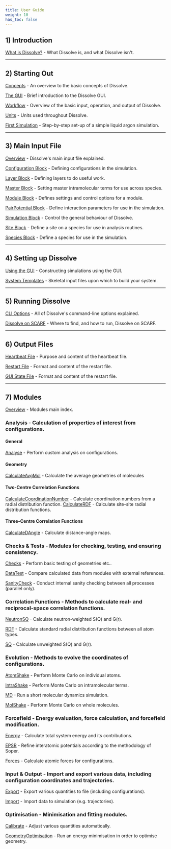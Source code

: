 ```yaml
---
title: User Guide
weight: 10
has_toc: false
---
```


## 1) Introduction

[What is Dissolve?](docs/userguide/overview) - What Dissolve is, and what Dissolve isn't.

* * *

## 2) Starting Out

[Concepts](docs/userguide/startingout/concepts) - An overview to the basic concepts of Dissolve.

[The GUI](docs/userguide/startingout/gui) - Brief introduction to the Dissolve GUI.

[Workflow](docs/userguide/startingout/workflow) - Overview of the basic input, operation, and output of Dissolve.

[Units](docs/userguide/startingout/units) - Units used throughout Dissolve.

[First Simulation](../examples/argon/) - Step-by-step set-up of a simple liquid argon simulation.

* * *

## 3) Main Input File

[Overview](docs/userguide/inputfile/index) - Dissolve's main input file explained.

[Configuration Block](docs/userguide/inputfile/configuration) - Defining configurations in the simulation.

[Layer Block](docs/userguide/inputfile/layer) - Defining layers to do useful work.

[Master Block](docs/userguide/inputfile/master) - Setting master intramolecular terms for use across species.

[Module Block](docs/userguide/inputfile/module) - Defines settings and control options for a module.

[PairPotential Block](docs/userguide/inputfile/pairpotential) - Define interaction parameters for use in the simulation.

[Simulation Block](docs/userguide/inputfile/simulation) - Control the general behaviour of Dissolve.

[Site Block](docs/userguide/inputfile/site) - Define a site on a species for use in analysis routines.

[Species Block](docs/userguide/inputfile/species) - Define a species for use in the simulation.

* * *

## 4) Setting up Dissolve

[Using the GUI](docs/userguide/setup/scratch) - Constructing simulations using the GUI.

[System Templates](docs/userguide/setup/templates) - Skeletal input files upon which to build your system.

* * *

## 5) Running Dissolve

[CLI Options](docs/userguide/run/cli) - All of Dissolve's command-line options explained.

[Dissolve on SCARF](docs/userguide/run/scarf) - Where to find, and how to run, Dissolve on SCARF.

* * *

## 6) Output Files

[Heartbeat File](docs/userguide/outputfiles/heartbeat) - Purpose and content of the heartbeat file.

[Restart File](docs/userguide/outputfiles/restart) - Format and content of the restart file.

[GUI State File](docs/userguide/outputfiles/state) - Format and content of the restart file.

* * *

## 7) Modules

[Overview](docs/userguide/modules/) - Modules main index.

### Analysis - Calculation of properties of interest from configurations.

#### General
[Analyse](docs/userguide/modules/analyse/) - Perform custom analysis on configurations.

#### Geometry
[CalculateAvgMol](docs/userguide/modules/calculateavgmol/) - Calculate the average geometries of molecules

#### Two-Centre Correlation Functions
[CalculateCoordinationNumber](docs/userguide/modules/calculatecn/) - Calculate coordination numbers from a radial distribution function.
[CalculateRDF](docs/userguide/modules/calculaterdf/) - Calculate site-site radial distribution functions.

#### Three-Centre Correlation Functions
[CalculateDAngle](docs/userguide/modules/calculatedangle/) - Calculate distance-angle maps.

### Checks & Tests - Modules for checking, testing, and ensuring consistency.

[Checks](docs/userguide/modules/checks/) - Perform basic testing of geometries etc..

[DataTest](docs/userguide/modules/datatest/) - Compare calculated data from modules with external references.

[SanityCheck](docs/userguide/modules/sanitycheck/) - Conduct internal sanity checking between all processes (parallel only).

### Correlation Functions - Methods to calculate real- and reciprocal-space correlation functions.

[NeutronSQ](docs/userguide/modules/neutronsq/) - Calculate neutron-weighted S(Q) and G(r).

[RDF](docs/userguide/modules/rdf/) - Calculate standard radial distribution functions between all atom types.

[SQ](docs/userguide/modules/sq/) - Calculate unweighted S(Q) and G(r).

### Evolution - Methods to evolve the coordinates of configurations.

[AtomShake](docs/userguide/modules/atomshake/) - Perform Monte Carlo on individual atoms.

[IntraShake](docs/userguide/modules/intrashake/) - Perform Monte Carlo on intramolecular terms.

[MD](modules/md/index) - Run a short molecular dynamics simulation.

[MolShake](modules/molshake/index) - Perform Monte Carlo on whole molecules.

### Forcefield - Energy evaluation, force calculation, and forcefield modification.

[Energy](modules/energy/index) - Calculate total system energy and its contributions.

[EPSR](modules/EPSR) - Refine interatomic potentials according to the methodology of Soper.

[Forces](modules/forces/index) - Calculate atomic forces for configurations.

### Input & Output - Import and export various data, including configuration coordinates and trajectories.

[Export](modules/export/index) - Export various quantities to file (including configurations).

[Import](modules/import/index) - Import data to simulation (e.g. trajectories).

### Optimisation - Minimisation and fitting modules.

[Calibrate](modules/calibrate/index) - Adjust various quantities automatically.

[GeometryOptimisation](modules/geometryoptimisation/index) - Run an energy minimisation in order to optimise geometry.

